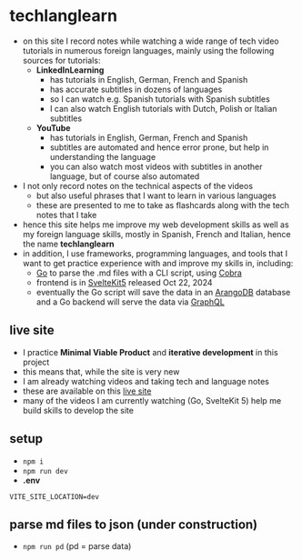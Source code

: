 # techlanglearn

- on this site I record notes while watching a wide range of tech video tutorials in numerous foreign languages, mainly using the following sources for tutorials:
  - **LinkedInLearning** 
    - has tutorials in English, German, French and Spanish 
    - has accurate subtitles in dozens of languages 
    - so I can watch e.g. Spanish tutorials with Spanish subtitles 
    - I can also watch English tutorials with Dutch, Polish or Italian subtitles
  - **YouTube** 
    - has tutorials in English, German, French and Spanish
    - subtitles are automated and hence error prone, but help in understanding the language
    - you can also watch most videos with subtitles in another language, but of course also automated
- I not only record notes on the technical aspects of the videos
  - but also useful phrases that I want to learn in various languages
  - these are presented to me to take as flashcards along with the tech notes that I take
- hence this site helps me improve my web development skills as well as my foreign language skills, mostly in Spanish, French and Italian, hence the name **techlanglearn**
- in addition, I use frameworks, programming languages, and tools that I want to get practice experience with and improve my skills in, including:
  - [Go](https://go.dev) to parse the .md files with a CLI script, using [Cobra](https://cobra.dev)
  - frontend is in [SvelteKit5](https://svelte.dev/blog/svelte-5-is-alive) released Oct 22, 2024
  - eventually the Go script will save the data in an [ArangoDB](https://arangodb.com) database and a Go backend will serve the data via [GraphQL](https://graphql.org)

## live site

- I practice **Minimal Viable Product** and **iterative development** in this project
- this means that, while the site is very new
- I am already watching videos and taking tech and language notes 
- these are available on this [live site](https://techlanglearn.vercel.app)
- many of the videos I am currently watching (Go, SvelteKit 5) help me build skills to develop the site

## setup

- `npm i`
- `npm run dev`
- **.env**

```
VITE_SITE_LOCATION=dev
```

## parse md files to json (under construction)

- `npm run pd` (pd = parse data)

